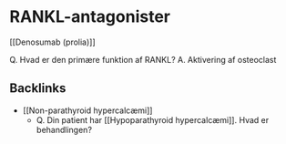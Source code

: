 # RANKL-antagonister
[[Denosumab (prolia)]]

Q. Hvad er den primære funktion af RANKL?
A. Aktivering af osteoclast

## Backlinks
* [[Non-parathyroid hypercalcæmi]]
	* Q. Din patient har [[Hypoparathyroid hypercalcæmi]]. Hvad er behandlingen?

<!-- #anki/tag/med/Endocrinology #anki/deck/Medicine -->

<!-- {BearID:C64E2B74-C714-45D4-BB76-995B834369BE-37279-00005B50C1784917} -->
